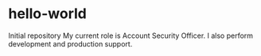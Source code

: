 # hello-world
Initial repository
My current role is Account Security Officer. I also perform development and production support.
